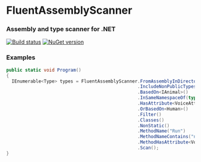 # FluentAssemblyScanner

### Assembly and type scanner for .NET

[![Build status](https://ci.appveyor.com/api/projects/status/4ap8tbdpfivfeysc?svg=true)](https://ci.appveyor.com/project/osoykan/fluentassemblyscanner) [![NuGet version](https://badge.fury.io/nu/fluentassemblyscanner.svg)](https://badge.fury.io/nu/fluentassemblyscanner)

### Examples

```csharp
public static void Program()
{
  IEnumerable<Type> types = FluentAssemblyScanner.FromAssemblyInDirectory(AssemblyFilterFactory.All())
                                                 .IncludeNonPublicTypes()
                                                 .BasedOn<IAnimal>()
                                                 .InSameNamespaceOf(typeof(IAnimal))
                                                 .HasAttribute<VoiceAttribute>()
                                                 .OrBasedOn<Human>()
                                                 .Filter()
                                                 .Classes()
                                                 .NonStatic()
                                                 .MethodName("Run")
                                                 .MethodNameContains("n")
                                                 .MethodHasAttribute<VoiceAttribute>()
                                                 .Scan();
}
```
